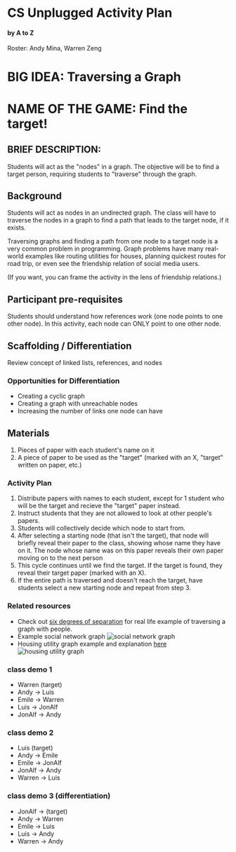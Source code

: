 # CS Unplugged Activity Plan
#### by A to Z
Roster: Andy Mina, Warren Zeng

# BIG IDEA: Traversing a Graph
# NAME OF THE GAME: Find the target!
## BRIEF DESCRIPTION:   
Students will act as the "nodes" in a graph. The objective will be to find a target person, requiring students to "traverse" through the graph. 

## Background

Students will act as nodes in an undirected graph. The class will have to traverse the nodes in a graph to find a path that leads to the target node, if it exists. 

Traversing graphs and finding a path from one node to a target node is a very common problem in programming. Graph problems have many real-world examples like routing utilities for houses, planning quickest routes for road trip, or even see the friendship relation of social media users.

(If you want, you can frame the activity in the lens of friendship relations.)

## Participant pre-requisites
Students should understand how references work (one node points to one other node). In this activity, each node can ONLY point to one other node.

## Scaffolding / Differentiation
Review concept of linked lists, references, and nodes

### Opportunities for Differentiation
 - Creating a cyclic graph
 - Creating a graph with unreachable nodes
 - Increasing the number of links one node can have

## Materials
1. Pieces of paper with each student's name on it
2. A piece of paper to be used as the "target" (marked with an X, "target" written on paper, etc.)


### Activity Plan
1. Distribute papers with names to each student, except for 1 student who will be the target and recieve the "target" paper instead. 
2. Instruct students that they are not allowed to look at other people's papers.
3. Students will collectively decide which node to start from. 
4. After selecting a starting node (that isn't the target), that node will briefly reveal their paper to the class, showing whose name they have on it. The node whose name was on this paper reveals their own paper moving on to the next person
5. This cycle continues until we find the target. If the target is found, they reveal their target paper (marked with an X). 
6. If the entire path is traversed and doesn't reach the target, have students select a new starting node and repeat from step 3.


### Related resources
* Check out [six degrees of separation](https://en.wikipedia.org/wiki/Six_degrees_of_separation) for real life example of traversing a graph with people.
* Example social network graph ![social network graph](https://i.stack.imgur.com/rzkm6.png)
* Housing utility graph example and explanation [here](https://en.wikipedia.org/wiki/Three_utilities_problem) ![housing utility graph](https://hips.hearstapps.com/hmg-prod/images/pmx030121coldeepmath-002-1614612780.jpg)

### class demo 1
- Warren (target)
- Andy -> Luis
- Emile -> Warren
- Luis -> JonAlf
- JonAlf -> Andy

### class demo 2
- Luis (target)
- Andy -> Emile
- Emile -> JonAlf
- JonAlf -> Andy
- Warren -> Luis

### class demo 3 (differentiation)
- JonAlf -> (target)
- Andy -> Warren
- Emile -> Luis
- Luis -> Andy
- Warren -> Andy
